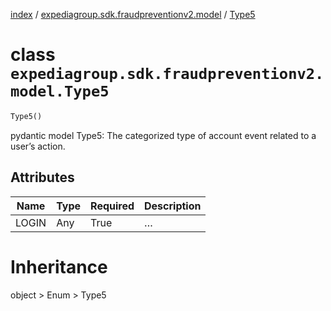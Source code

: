 [index](index.md) /
[expediagroup.sdk.fraudpreventionv2.model](expediagroup.sdk.fraudpreventionv2.model.md)
/ [Type5](Type5.md)

# class `expediagroup.sdk.fraudpreventionv2.model.Type5`

```python
Type5()
```

pydantic model Type5: The categorized type of account event related to a
user’s action.

## Attributes

| Name  | Type | Required | Description |
| ----- | ---- | -------- | ----------- |
| LOGIN | Any  | True     | …           |

# Inheritance

object > Enum > Type5
